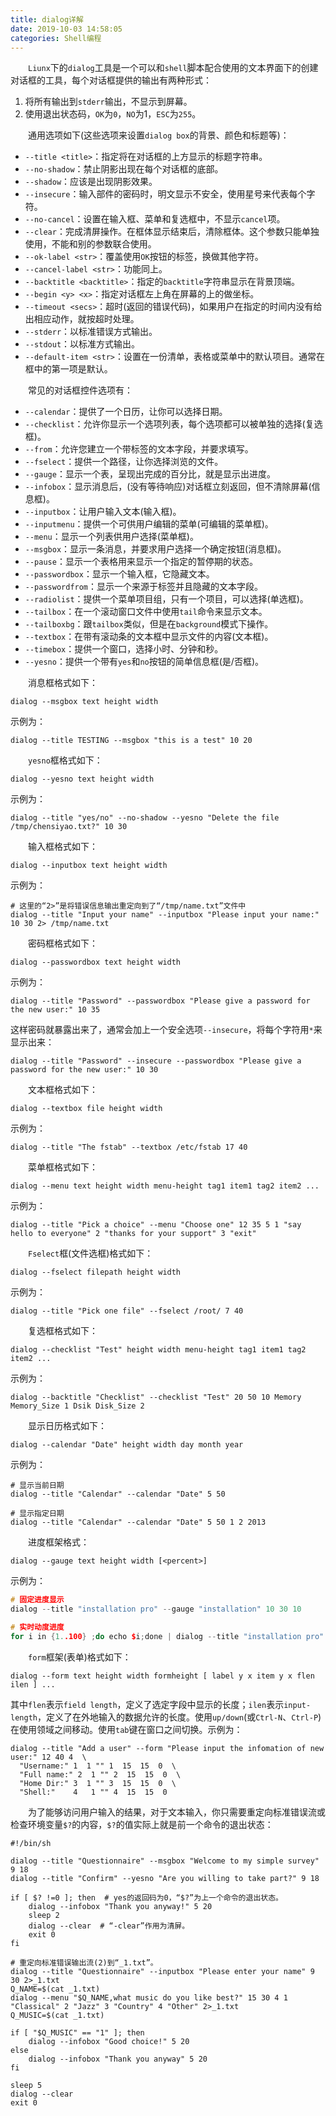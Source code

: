 ```yaml
---
title: dialog详解
date: 2019-10-03 14:58:05
categories: Shell编程
---
```

&emsp;&emsp;`Liunx`下的`dialog`工具是一个可以和`shell`脚本配合使用的文本界面下的创建对话框的工具，每个对话框提供的输出有两种形式：

1. 将所有输出到`stderr`输出，不显示到屏幕。
2. 使用退出状态码，`OK`为`0`，`NO`为1，`ESC`为`255`。

&emsp;&emsp;通用选项如下(这些选项来设置`dialog box`的背景、颜色和标题等)：

- `--title <title>`：指定将在对话框的上方显示的标题字符串。
- `--no-shadow`：禁止阴影出现在每个对话框的底部。
- `--shadow`：应该是出现阴影效果。
- `--insecure`：输入部件的密码时，明文显示不安全，使用星号来代表每个字符。
- `--no-cancel`：设置在输入框、菜单和复选框中，不显示`cancel`项。
- `--clear`：完成清屏操作。在框体显示结束后，清除框体。这个参数只能单独使用，不能和别的参数联合使用。
- `--ok-label <str>`：覆盖使用`OK`按钮的标签，换做其他字符。
- `--cancel-label <str>`：功能同上。
- `--backtitle <backtitle>`：指定的`backtitle`字符串显示在背景顶端。
- `--begin <y> <x>`：指定对话框左上角在屏幕的上的做坐标。
- `--timeout <secs>`：超时(返回的错误代码)，如果用户在指定的时间内没有给出相应动作，就按超时处理。
- `--stderr`：以标准错误方式输出。
- `--stdout`：以标准方式输出。
- `--default-item <str>`：设置在一份清单，表格或菜单中的默认项目。通常在框中的第一项是默认。

&emsp;&emsp;常见的对话框控件选项有：

- `--calendar`：提供了一个日历，让你可以选择日期。
- `--checklist`：允许你显示一个选项列表，每个选项都可以被单独的选择(复选框)。
- `--from`：允许您建立一个带标签的文本字段，并要求填写。
- `--fselect`：提供一个路径，让你选择浏览的文件。
- `--gauge`：显示一个表，呈现出完成的百分比，就是显示出进度。
- `--infobox`：显示消息后，(没有等待响应)对话框立刻返回，但不清除屏幕(信息框)。
- `--inputbox`：让用户输入文本(输入框)。
- `--inputmenu`：提供一个可供用户编辑的菜单(可编辑的菜单框)。
- `--menu`：显示一个列表供用户选择(菜单框)。
- `--msgbox`：显示一条消息，并要求用户选择一个确定按钮(消息框)。
- `--pause`：显示一个表格用来显示一个指定的暂停期的状态。
- `--passwordbox`：显示一个输入框，它隐藏文本。
- `--passwordfrom`：显示一个来源于标签并且隐藏的文本字段。
- `--radiolist`：提供一个菜单项目组，只有一个项目，可以选择(单选框)。
- `--tailbox`：在一个滚动窗口文件中使用`tail`命令来显示文本。
- `--tailboxbg`：跟`tailbox`类似，但是在`background`模式下操作。
- `--textbox`：在带有滚动条的文本框中显示文件的内容(文本框)。
- `--timebox`：提供一个窗口，选择小时、分钟和秒。
- `--yesno`：提供一个带有`yes`和`no`按钮的简单信息框(是/否框)。

&emsp;&emsp;消息框格式如下：

``` shell
dialog --msgbox text height width
```

示例为：

``` shell
dialog --title TESTING --msgbox "this is a test" 10 20
```

&emsp;&emsp;`yesno`框格式如下：

``` shell
dialog --yesno text height width
```

示例为：

``` shell
dialog --title "yes/no" --no-shadow --yesno "Delete the file /tmp/chensiyao.txt?" 10 30
```

&emsp;&emsp;输入框格式如下：

``` shell
dialog --inputbox text height width
```

示例为：

``` shell
# 这里的“2>”是将错误信息输出重定向到了“/tmp/name.txt”文件中
dialog --title "Input your name" --inputbox "Please input your name:" 10 30 2> /tmp/name.txt
```

&emsp;&emsp;密码框格式如下：

``` shell
dialog --passwordbox text height width
```

示例为：

``` shell
dialog --title "Password" --passwordbox "Please give a password for the new user:" 10 35
```

这样密码就暴露出来了，通常会加上一个安全选项`--insecure`，将每个字符用`*`来显示出来：

``` shell
dialog --title "Password" --insecure --passwordbox "Please give a password for the new user:" 10 30
```

&emsp;&emsp;文本框格式如下：

``` shell
dialog --textbox file height width
```

示例为：

``` shell
dialog --title "The fstab" --textbox /etc/fstab 17 40
```

&emsp;&emsp;菜单框格式如下：

``` shell
dialog --menu text height width menu-height tag1 item1 tag2 item2 ...
```

示例为：

``` shell
dialog --title "Pick a choice" --menu "Choose one" 12 35 5 1 "say hello to everyone" 2 "thanks for your support" 3 "exit"
```

&emsp;&emsp;`Fselect`框(文件选框)格式如下：

``` shell
dialog --fselect filepath height width
```

示例为：

``` shell
dialog --title "Pick one file" --fselect /root/ 7 40
```

&emsp;&emsp;复选框格式如下：

``` shell
dialog --checklist "Test" height width menu-height tag1 item1 tag2 item2 ...
```

示例为：

``` shell
dialog --backtitle "Checklist" --checklist "Test" 20 50 10 Memory Memory_Size 1 Dsik Disk_Size 2
```

&emsp;&emsp;显示日历格式如下：

``` shell
dialog --calendar "Date" height width day month year
```

示例为：

``` shell
# 显示当前日期
dialog --title "Calendar" --calendar "Date" 5 50
```

``` shell
# 显示指定日期
dialog --title "Calendar" --calendar "Date" 5 50 1 2 2013
```

&emsp;&emsp;进度框架格式：

``` shell
dialog --gauge text height width [<percent>]
```

示例为：

``` cpp
# 固定进度显示
dialog --title "installation pro" --gauge "installation" 10 30 10
```

``` cpp
# 实时动度进度
for i in {1..100} ;do echo $i;done | dialog --title "installation pro" --gauge "installation" 10 30
```

&emsp;&emsp;`form`框架(表单)格式如下：

``` shell
dialog --form text height width formheight [ label y x item y x flen ilen ] ...
```

其中`flen`表示`field length`，定义了选定字段中显示的长度；`ilen`表示`input-length`，定义了在外地输入的数据允许的长度。使用`up/down`(或`Ctrl-N`、`Ctrl-P`)在使用领域之间移动。使用`tab`键在窗口之间切换。示例为：

``` shell
dialog --title "Add a user" --form "Please input the infomation of new user:" 12 40 4  \
  "Username:" 1  1 "" 1  15  15  0  \
  "Full name:" 2  1 "" 2  15  15  0  \
  "Home Dir:" 3  1 "" 3  15  15  0  \
  "Shell:"    4   1 "" 4  15  15  0
```

&emsp;&emsp;为了能够访问用户输入的结果，对于文本输入，你只需要重定向标准错误流或检查环境变量`$?`的内容，`$?`的值实际上就是前一个命令的退出状态：

``` shell
#!/bin/sh
​
dialog --title "Questionnaire" --msgbox "Welcome to my simple survey" 9 18
dialog --title "Confirm" --yesno "Are you willing to take part?" 9 18
​
if [ $? !=0 ]; then  # yes的返回码为0，“$?”为上一个命令的退出状态。
    dialog --infobox "Thank you anyway!" 5 20
    sleep 2
    dialog --clear  # “-clear”作用为清屏。
    exit 0
fi
​
# 重定向标准错误输出流(2)到“_1.txt”。
dialog --title "Questionnaire" --inputbox "Please enter your name" 9 30 2>_1.txt
Q_NAME=$(cat _1.txt)
dialog --menu "$Q_NAME,what music do you like best?" 15 30 4 1 "Classical" 2 "Jazz" 3 "Country" 4 "Other" 2>_1.txt
Q_MUSIC=$(cat _1.txt)
​
if [ "$Q_MUSIC" == "1" ]; then
    dialog --infobox "Good choice!" 5 20
else
    dialog --infobox "Thank you anyway" 5 20
fi
​
sleep 5
dialog --clear
exit 0
```
